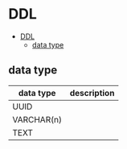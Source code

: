 # DDL

- [DDL](#ddl)
  - [data type](#data-type)

## data type

| data type  | description |
| ---------- | ----------- |
| UUID       |             |
| VARCHAR(n) |             |
| TEXT       |             |

